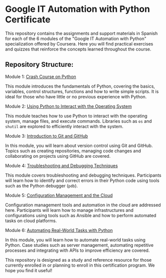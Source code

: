
# Google IT Automation with Python Certificate
This repository contains the assignments and support materials in Spanish for each of the 6 modules of the "Google IT Automation with Python" specialization offered by Coursera. Here you will find practical exercises and quizzes that reinforce the concepts learned throughout the course.

## Repository Structure:

Module 1: [Crash Course on Python](https://github.com/Jose-Escamilla/Google-IT-Automation-with-Python/tree/master/1.%20Crash%20Course%20on%20Python)

This module introduces the fundamentals of Python, covering the basics, variables, control structures, functions and how to write simple scripts. It is ideal for those who have little or no previous experience with Python.

Module 2: [Using Python to Interact with the Operating System](https://github.com/Jose-Escamilla/Google-IT-Automation-with-Python/tree/master/2.%20Using%20Python%20to%20Interact%20with%20the%20Operating%20System)

This module teaches how to use Python to interact with the operating system, manage files, and execute commands. Libraries such as `os` and `shutil` are explored to efficiently interact with the system.

Module 3: [Introduction to Git and GitHub](https://github.com/Jose-Escamilla/Google-IT-Automation-with-Python/tree/master/3.%20Introduction%20to%20Git%20and%20GitHub)

In this module, you will learn about version control using Git and GitHub. Topics such as creating repositories, managing code changes and collaborating on projects using GitHub are covered.

Module 4: [Troubleshooting and Debugging Techniques](https://github.com/Jose-Escamilla/Google-IT-Automation-with-Python/tree/master/4.%20Troubleshooting%20and%20Debugging%20Techniques)

This module covers troubleshooting and debugging techniques. Participants will learn how to identify and correct errors in their Python code using tools such as the Python debugger (`pdb`).

Module 5: [Configuration Management and the Cloud](https://github.com/Jose-Escamilla/Google-IT-Automation-with-Python/tree/master/5.%20Configuration%20Management%20and%20the%20Cloud)

Configuration management tools and automation in the cloud are addressed here. Participants will learn how to manage infrastructures and configurations using tools such as Ansible and how to perform automated tasks on cloud platforms.

Module 6: [Automating Real-World Tasks with Python](https://github.com/Jose-Escamilla/Google-IT-Automation-with-Python/tree/master/6.%20Automating%20Real-World%20Tasks%20with%20Python)

In this module, you will learn how to automate real-world tasks using Python. Case studies such as server management, automating repetitive processes and integrating with APIs to improve efficiency are covered.

This repository is designed as a study and reference resource for those currently enrolled in or planning to enroll in this certification program. We hope you find it useful!

